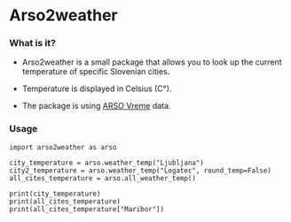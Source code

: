 # Arso2weather

### What is it?

- Arso2weather is a small package that allows you to look up the current temperature of specific Slovenian cities.

- Temperature is displayed in Celsius (C°).

- The package is using [ARSO Vreme](https://meteo.arso.gov.si/uploads/probase/www/observ/surface/text/sl/observationAms_si_latest.xml) data.

### Usage

```
import arso2weather as arso

city_temperature = arso.weather_temp("Ljubljana")
city2_temperature = arso.weather_temp("Logatec", round_temp=False)
all_cites_temperature = arso.all_weather_temp()

print(city_temperature)
print(all_cites_temperature)
print(all_cites_temperature["Maribor"])

```